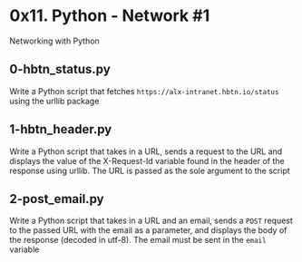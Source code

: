 # 0x11. Python - Network #1
Networking with Python

## 0-hbtn_status.py
Write a Python script that fetches `https://alx-intranet.hbtn.io/status` using the urllib package

## 1-hbtn_header.py
Write a Python script that takes in a URL, sends a request to the URL and displays the value of the X-Request-Id variable found in the header of the response using urllib. The URL is passed as the sole argument to the script

## 2-post_email.py
Write a Python script that takes in a URL and an email, sends a `POST` request to the passed URL with the email as a parameter, and displays the body of the response (decoded in utf-8). The email must be sent in the `email` variable
